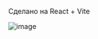 Сделано на React + Vite


![image](https://github.com/user-attachments/assets/95226b52-aefe-485a-82e3-f62b927c0d98)


